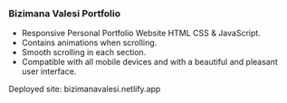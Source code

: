 
###  Bizimana Valesi Portfolio

- Responsive Personal Portfolio Website HTML CSS & JavaScript.
- Contains animations when scrolling.
- Smooth scrolling in each section.
- Compatible with all mobile devices and with a beautiful and pleasant user interface.

Deployed site: bizimanavalesi.netlify.app
